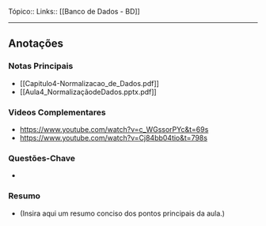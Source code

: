 Tópico::
Links:: [[Banco de Dados - BD]]

---

## Anotações

### Notas Principais

- [[Capitulo4-Normalizacao_de_Dados.pdf]]
- [[Aula4_NormalizaçãodeDados.pptx.pdf]]

### Videos Complementares
- https://www.youtube.com/watch?v=c_WGssorPYc&t=69s
- https://www.youtube.com/watch?v=Cj84bb04tio&t=798s
### Questões-Chave

- 

### Resumo

- (Insira aqui um resumo conciso dos pontos principais da aula.)


